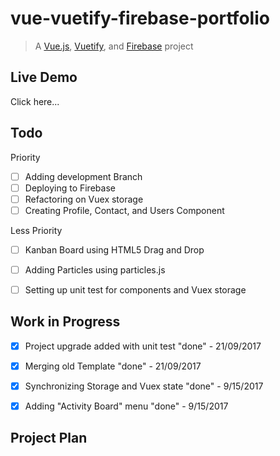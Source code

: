# vue-vuetify-firebase-portfolio

> A [Vue.js](https://vuejs.org/), [Vuetify](https://vuetifyjs.com/), and [Firebase](https://firebase.google.com/) project

## Live Demo
Click here...

## Todo 
Priority
- [ ] Adding development Branch
- [ ] Deploying to Firebase
- [ ] Refactoring on Vuex storage
- [ ] Creating Profile, Contact, and Users Component

Less Priority
- [ ] Kanban Board using HTML5 Drag and Drop
- [ ] Adding Particles using particles.js
- [ ] Setting up unit test for components and Vuex storage


## Work in Progress
- [x] Project upgrade added with unit test "done" - 21/09/2017
- [X] Merging old Template "done" - 21/09/2017
- [x] Synchronizing Storage and Vuex state "done" - 9/15/2017
- [x] Adding "Activity Board" menu "done" - 9/15/2017


## Project Plan  



